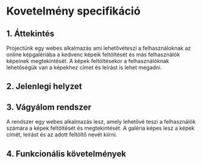 # Kovetelmény specifikáció
## 1. Áttekintés

Projectünk egy webes alkalmazás ami lehetővéteszi a felhasználoknak az online képgalériába a kedvenc képeik feltöltését és más felhasználók képeinek megtekintését. A képek feltöltésekor a felhasználóknak lehetőségük van a képekhez címet és leírást is lehet megadni.
## 2. Jelenlegi helyzet

## 3. Vágyálom rendszer
A rendszer egy webes alkalmazás lesz, amely lehetővé teszi a felhasználók számára a képek feltöltését és megtekintését.
A galéria képes lesz a képek címét, leírást és az adott feltöltő nevét kiírni.
## 4. Funkcionális követelmények

